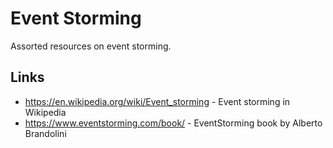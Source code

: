 # Event Storming

Assorted resources on event storming.

## Links

- https://en.wikipedia.org/wiki/Event_storming - Event storming in Wikipedia
- https://www.eventstorming.com/book/ - EventStorming book by Alberto Brandolini
